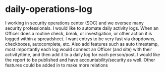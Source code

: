# daily-operations-log
I working in security operations center (SOC) and we oversee many security professionals. I would like to automate daily activity logs. When an Officer does a routine check, break, or investigation, or other action it is logged within a spreadsheet. I want entrys to be very fast via dropdowns, checkboxes, autocomplete, etc. Also add features such as auto timestamp, most importantly each log would connect an Officer (and site) with their activity/time, and then add it to a daily log for each person/post. I would like the report to be published and have accountability/security as well. Other features could be added in to make more relations 
